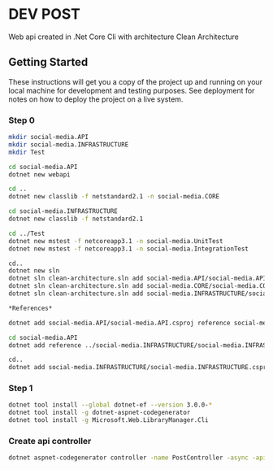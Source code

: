 # DEV POST

Web api created in .Net Core Cli with architecture Clean Architecture

## Getting Started

These instructions will get you a copy of the project up and running on your local machine for development and testing purposes. See deployment for notes on how to deploy the project on a live system.

### Step 0

```bash
mkdir social-media.API
mkdir social-media.INFRASTRUCTURE
mkdir Test

cd social-media.API
dotnet new webapi

cd ..
dotnet new classlib -f netstandard2.1 -n social-media.CORE

cd social-media.INFRASTRUCTURE
dotnet new classlib -f netstandard2.1

cd ../Test
dotnet new mstest -f netcoreapp3.1 -n social-media.UnitTest
dotnet new mstest -f netcoreapp3.1 -n social-media.IntegrationTest

cd..
dotnet new sln
dotnet sln clean-architecture.sln add social-media.API/social-media.API.csproj
dotnet sln clean-architecture.sln add social-media.CORE/social-media.CORE.csproj
dotnet sln clean-architecture.sln add social-media.INFRASTRUCTURE/social-media.INFRASTRUCTURE.csproj

*References*

dotnet add social-media.API/social-media.API.csproj reference social-media.CORE/social-media.CORE.csproj

cd social-media.API
dotnet add reference ../social-media.INFRASTRUCTURE/social-media.INFRASTRUCTURE.csproj

cd..
dotnet add social-media.INFRASTRUCTURE/social-media.INFRASTRUCTURE.csproj reference social-media.CORE/social-media.CORE.csproj
```

 ### Step 1

```bash
dotnet tool install --global dotnet-ef --version 3.0.0-*
dotnet tool install -g dotnet-aspnet-codegenerator
dotnet tool install -g Microsoft.Web.LibraryManager.Cli
```

<!--
### Step 2

```bash
dotnet add package Microsoft.EntityFrameworkCore.Design
dotnet add package Microsoft.VisualStudio.Web.CodeGeneration.Design
dotnet add package Microsoft.EntityFrameworkCore.SqlServer
dotnet add package Microsoft.EntityFrameworkCore.SqlServer.Design
dotnet add package Microsoft.EntityFrameworkCore.Tools

dotnet add package Microsoft.Extensions.DependencyInjection --version 3.1.3
``` -->

### Create api controller

```bash
dotnet aspnet-codegenerator controller -name PostController -async -api -outDir Controllers
```
<!-- 
### libman install CORSClient
```bash
libman install jquery@3.2.1 --provider cdnjs --destination wwwroot/scripts/jquery --files jquery.min.js
```

### Building and running

To create an optimised version of the app:

* **Health.API**
```bash
dotnet watch run
```

* **CORSClient**
```bash
dotnet watch run
```

## Authors

* **Ernesto Vargas** - *Initial work* - [AkiraGothick](https://github.com/akiragothick)

## License

This project is licensed under the MIT License - see the [LICENSE.md](LICENSE.md) file for details -->